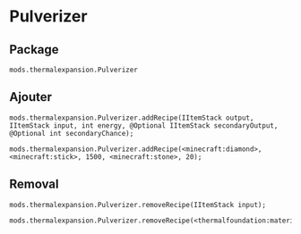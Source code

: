 # Pulverizer

## Package

`mods.thermalexpansion.Pulverizer`

## Ajouter

```zenscript
mods.thermalexpansion.Pulverizer.addRecipe(IItemStack output, IItemStack input, int energy, @Optional IItemStack secondaryOutput, @Optional int secondaryChance);

mods.thermalexpansion.Pulverizer.addRecipe(<minecraft:diamond>, <minecraft:stick>, 1500, <minecraft:stone>, 20);
```

## Removal

```zenscript
mods.thermalexpansion.Pulverizer.removeRecipe(IItemStack input);

mods.thermalexpansion.Pulverizer.removeRecipe(<thermalfoundation:material:136>);
```
